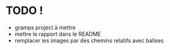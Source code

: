 # TODO !

- gramps project à mettre
- mettre le rapport dans le README
- remplacer les images par des chemins relatifs avec balises
